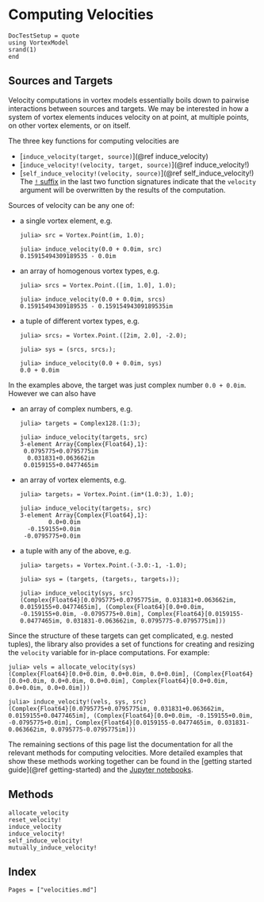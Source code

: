 # Computing Velocities

```@meta
DocTestSetup = quote
using VortexModel
srand(1)
end
```

## Sources and Targets

Velocity computations in vortex models essentially boils down to pairwise interactions between sources and targets.
We may be interested in how a system of vortex elements induces velocity on at point, at multiple points, on other vortex elements, or on itself.

The three key functions for computing velocities are
- [`induce_velocity(target, source)`](@ref induce_velocity)
- [`induce_velocity!(velocity, target, source)`](@ref induce_velocity!)
- [`self_induce_velocity!(velocity, source)`](@ref self_induce_velocity!)
The [`!` suffix](https://docs.julialang.org/en/latest/manual/style-guide.html#Append-!-to-names-of-functions-that-modify-their-arguments-1) in the last two function signatures indicate that the `velocity` argument will be overwritten by the results of the computation.

Sources of velocity can be any one of:
- a single vortex element, e.g.
  ```jldoctest sources-targets
  julia> src = Vortex.Point(im, 1.0);

  julia> induce_velocity(0.0 + 0.0im, src)
  0.15915494309189535 - 0.0im
  ```
- an array of homogenous vortex types, e.g.
  ```jldoctest sources
  julia> srcs = Vortex.Point.([im, 1.0], 1.0);

  julia> induce_velocity(0.0 + 0.0im, srcs)
  0.15915494309189535 - 0.15915494309189535im
  ```
- a tuple of different vortex types, e.g.
  ```jldoctest sources
  julia> srcs₂ = Vortex.Point.([2im, 2.0], -2.0);

  julia> sys = (srcs, srcs₂);

  julia> induce_velocity(0.0 + 0.0im, sys)
  0.0 + 0.0im
  ```

In the examples above, the target was just complex number `0.0 + 0.0im`.
However we can also have

- an array of complex numbers, e.g.
  ```jldoctest sources-targets
  julia> targets = Complex128.(1:3);

  julia> induce_velocity(targets, src)
  3-element Array{Complex{Float64},1}:
   0.0795775+0.0795775im
    0.031831+0.063662im
   0.0159155+0.0477465im
  ```
- an array of vortex elements, e.g.
  ```jldoctest sources-targets
  julia> targets₂ = Vortex.Point.(im*(1.0:3), 1.0);

  julia> induce_velocity(targets₂, src)
  3-element Array{Complex{Float64},1}:
          0.0+0.0im
    -0.159155+0.0im
   -0.0795775+0.0im
  ```
- a tuple with any of the above, e.g.
  ```jldoctest sources-targets
  julia> targets₃ = Vortex.Point.(-3.0:-1, -1.0);

  julia> sys = (targets, (targets₂, targets₃));

  julia> induce_velocity(sys, src)
  (Complex{Float64}[0.0795775+0.0795775im, 0.031831+0.063662im, 0.0159155+0.0477465im], (Complex{Float64}[0.0+0.0im, -0.159155+0.0im, -0.0795775+0.0im], Complex{Float64}[0.0159155-0.0477465im, 0.031831-0.063662im, 0.0795775-0.0795775im]))
  ```

Since the structure of these targets can get complicated, e.g. nested tuples), the library also provides a set of functions for creating and resizing the `velocity` variable for in-place computations.
For example:
```jldoctest sources-targets
julia> vels = allocate_velocity(sys)
(Complex{Float64}[0.0+0.0im, 0.0+0.0im, 0.0+0.0im], (Complex{Float64}[0.0+0.0im, 0.0+0.0im, 0.0+0.0im], Complex{Float64}[0.0+0.0im, 0.0+0.0im, 0.0+0.0im]))

julia> induce_velocity!(vels, sys, src)
(Complex{Float64}[0.0795775+0.0795775im, 0.031831+0.063662im, 0.0159155+0.0477465im], (Complex{Float64}[0.0+0.0im, -0.159155+0.0im, -0.0795775+0.0im], Complex{Float64}[0.0159155-0.0477465im, 0.031831-0.063662im, 0.0795775-0.0795775im]))
```

The remaining sections of this page list the documentation for all the relevant methods for computing velocities.
More detailed examples that show these methods working together can be found in the [getting started guide](@ref getting-started) and the [Jupyter notebooks](https://github.com/darwindarak/VortexModel.jl/tree/master/examples).

## Methods

```@docs
allocate_velocity
reset_velocity!
induce_velocity
induce_velocity!
self_induce_velocity!
mutually_induce_velocity!
```

## Index

```@index
Pages = ["velocities.md"]
```
